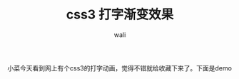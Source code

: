﻿---
layout: post
title:  css3 打字渐变效果 #标题
tagline: css3打字效果，字体颜色渐变
category: css      #分类
author: wali    #作者
tag: input     #标签
ghurl:        #github url
ghurl_zip:    #github zip下载

post_nav: false
---

小菜今天看到网上有个css3的打字动画，觉得不错就给收藏下来了。下面是demo


<script async src="//jsrun.net/gDhKp/embed/all/light/"></script>











































